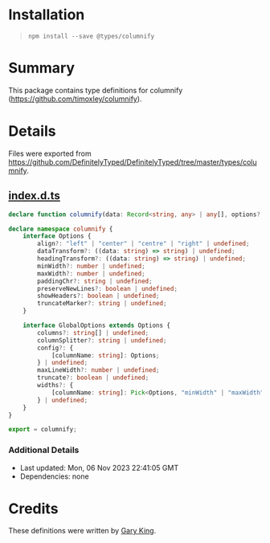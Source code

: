# Installation
> `npm install --save @types/columnify`

# Summary
This package contains type definitions for columnify (https://github.com/timoxley/columnify).

# Details
Files were exported from https://github.com/DefinitelyTyped/DefinitelyTyped/tree/master/types/columnify.
## [index.d.ts](https://github.com/DefinitelyTyped/DefinitelyTyped/tree/master/types/columnify/index.d.ts)
````ts
declare function columnify(data: Record<string, any> | any[], options?: columnify.GlobalOptions): string;

declare namespace columnify {
    interface Options {
        align?: "left" | "center" | "centre" | "right" | undefined;
        dataTransform?: ((data: string) => string) | undefined;
        headingTransform?: ((data: string) => string) | undefined;
        minWidth?: number | undefined;
        maxWidth?: number | undefined;
        paddingChr?: string | undefined;
        preserveNewLines?: boolean | undefined;
        showHeaders?: boolean | undefined;
        truncateMarker?: string | undefined;
    }

    interface GlobalOptions extends Options {
        columns?: string[] | undefined;
        columnSplitter?: string | undefined;
        config?: {
            [columnName: string]: Options;
        } | undefined;
        maxLineWidth?: number | undefined;
        truncate?: boolean | undefined;
        widths?: {
            [columnName: string]: Pick<Options, "minWidth" | "maxWidth">;
        } | undefined;
    }
}

export = columnify;

````

### Additional Details
 * Last updated: Mon, 06 Nov 2023 22:41:05 GMT
 * Dependencies: none

# Credits
These definitions were written by [Gary King](https://github.com/garyking).
